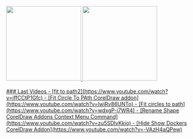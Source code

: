 <div>
  <a href="https://github.com/bonus630">
  <img height="200em" src="https://github-readme-stats.vercel.app/api?username=bonus630&show_icons=true&theme=dracula&include_all_commits=true&count_private=true"/>
  <img height="200em" src="https://github-readme-stats.vercel.app/api/top-langs/?username=bonus630&layout=compact&langs_count=10&theme=dracula"/>
</div>

<br />
### Last Videos
<!-- YOUTUBE:START -->
- [fit to path2](https://www.youtube.com/watch?v=iffCCtP1Gfc)
- [Fit Circle To PAth CorelDraw addon](https://www.youtube.com/watch?v=lwiRv86UNTo)
- [Fit circles to path](https://www.youtube.com/watch?v=wdxgP-i7WR4)
- [Rename Shape CorelDraw Addons Context Menu Command](https://www.youtube.com/watch?v=zu5SDlvKkio)
- [Hide Show Dockers CorelDraw Addon](https://www.youtube.com/watch?v=-VAzH4aQPew)
<!-- YOUTUBE:END -->
